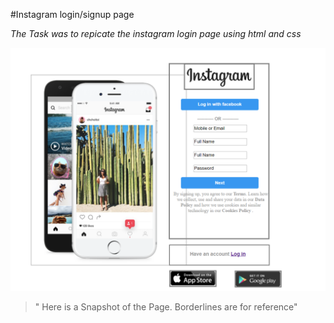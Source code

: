 #Instagram login/signup page

_The Task was to repicate the instagram login page using html and css_


![Snapshot of Page](images/Capture.PNG)

> " Here is a Snapshot of the Page. Borderlines are for reference"

